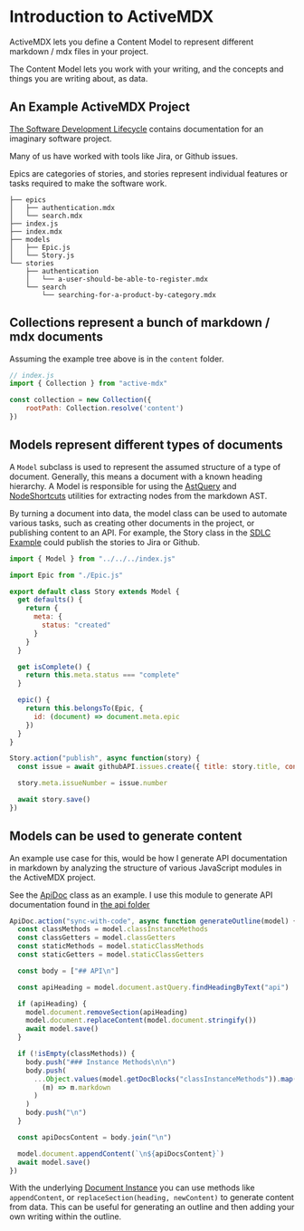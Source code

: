 # Introduction to ActiveMDX

ActiveMDX lets you define a Content Model to represent different markdown / mdx files in your project.

The Content Model lets you work with your writing, and the concepts and things you are writing about, as data.

## An Example ActiveMDX Project

[The Software Development Lifecycle](https://github.com/soederpop/active-mdx/tree/master/examples/sdlc) contains documentation for an imaginary software project.

Many of us have worked with tools like Jira, or Github issues.

Epics are categories of stories, and stories represent individual features or tasks required to make the software work.

```
├── epics
│   ├── authentication.mdx
│   └── search.mdx
├── index.js
├── index.mdx
├── models
│   ├── Epic.js
│   └── Story.js
└── stories
    ├── authentication
    │   └── a-user-should-be-able-to-register.mdx
    └── search
        └── searching-for-a-product-by-category.mdx
```

## Collections represent a bunch of markdown / mdx documents

Assuming the example tree above is in the `content` folder.

```javascript
// index.js
import { Collection } from "active-mdx"

const collection = new Collection({
    rootPath: Collection.resolve('content')
})
```

## Models represent different types of documents

A `Model` subclass is used to represent the assumed structure of a type of document.  Generally, this means a document with a known heading hierarchy.  A Model is responsible for using the [AstQuery](../api/AstQuery.mdx) and [NodeShortcuts](../api/NodeShortcuts.mdx) utilities for extracting nodes from the markdown AST.    

By turning a document into data, the model class can be used to automate various tasks, such as creating other documents in the project, or publishing content to an API.  For example, the Story class in the [SDLC Example](https://github.com/soederpop/active-mdx/blob/master/examples/sdlc/models/Story.js) could publish the stories to Jira or Github.

```javascript
import { Model } from "../../../index.js"

import Epic from "./Epic.js"

export default class Story extends Model {
  get defaults() {
    return {
      meta: {
        status: "created"
      }
    }
  }

  get isComplete() {
    return this.meta.status === "complete"
  }

  epic() {
    return this.belongsTo(Epic, {
      id: (document) => document.meta.epic
    })
  }
}

Story.action("publish", async function(story) {
  const issue = await githubAPI.issues.create({ title: story.title, content: story.document.content })

  story.meta.issueNumber = issue.number

  await story.save()
})
```

## Models can be used to generate content

An example use case for this, would be how I generate API documentation in markdown by analyzing the structure of various JavaScript modules in the ActiveMDX project.

See the [ApiDoc](../models/ApiDoc.js) class as an example.  I use this module to generate API documentation found in [the api folder](../api)

```javascript
ApiDoc.action("sync-with-code", async function generateOutline(model) {
  const classMethods = model.classInstanceMethods
  const classGetters = model.classGetters
  const staticMethods = model.staticClassMethods
  const staticGetters = model.staticClassGetters

  const body = ["## API\n"]

  const apiHeading = model.document.astQuery.findHeadingByText("api")

  if (apiHeading) {
    model.document.removeSection(apiHeading)
    model.document.replaceContent(model.document.stringify())
    await model.save()
  }

  if (!isEmpty(classMethods)) {
    body.push("### Instance Methods\n\n")
    body.push(
      ...Object.values(model.getDocBlocks("classInstanceMethods")).map(
        (m) => m.markdown
      )
    )
    body.push("\n")
  }

  const apiDocsContent = body.join("\n")

  model.document.appendContent(`\n${apiDocsContent}`)
  await model.save()
})
```

With the underlying [Document Instance](../api/Document.mdx) you can use methods like `appendContent`, or `replaceSection(heading, newContent)` to generate content from data.  This can be useful for generating an outline and then adding your own writing within the outline.

